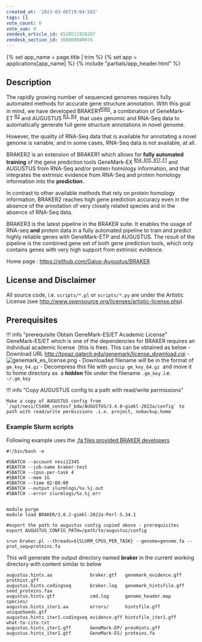 ```yaml
---
created_at: '2023-03-06T19:04:56Z'
tags: []
vote_count: 0
vote_sum: 0
zendesk_article_id: 6529511928207
zendesk_section_id: 360000040076
---
```


{% set app_name = page.title | trim %}
{% set app = applications[app_name] %}
{% include "partials/app_header.html" %}

## Description

The rapidly growing number of sequenced genomes requires fully automated
methods for accurate gene structure annotation. With this goal in mind,
we have developed
BRAKER1<sup>[R1](https://github.com/Gaius-Augustus/BRAKER#f1)[R0](https://github.com/Gaius-Augustus/BRAKER#f0)</sup>,
a combination of
GeneMark-ET <sup>[R2](https://github.com/Gaius-Augustus/BRAKER#f2)</sup> and
AUGUSTUS <sup>[R3, ](https://github.com/Gaius-Augustus/BRAKER#f3)[R4](https://github.com/Gaius-Augustus/BRAKER#f4)</sup>,
that uses genomic and RNA-Seq data to automatically generate full gene
structure annotations in novel genome.

However, the quality of RNA-Seq data that is available for annotating a
novel genome is variable, and in some cases, RNA-Seq data is not
available, at all.

BRAKER2 is an extension of BRAKER1 which allows for **fully automated
training** of the gene prediction tools
GeneMark-EX <sup>[R14, ](https://github.com/Gaius-Augustus/BRAKER#f14)[R15, ](https://github.com/Gaius-Augustus/BRAKER#f15)[R17, ](https://github.com/Gaius-Augustus/BRAKER#f17)[F1](https://github.com/Gaius-Augustus/BRAKER#g1)</sup> and
AUGUSTUS from RNA-Seq and/or protein homology information, and that
integrates the extrinsic evidence from RNA-Seq and protein homology
information into the **prediction**.

In contrast to other available methods that rely on protein homology
information, BRAKER2 reaches high gene prediction accuracy even in the
absence of the annotation of very closely related species and in the
absence of RNA-Seq data.

BRAKER3 is the latest pipeline in the BRAKER suite. It enables the usage
of RNA-seq **and** protein data in a fully automated pipeline to train
and predict highly reliable genes with GeneMark-ETP and AUGUSTUS. The
result of the pipeline is the combined gene set of both gene prediction
tools, which only contains genes with very high support from extrinsic
evidence.

Home page : <https://github.com/Gaius-Augustus/BRAKER>

## License and Disclaimer

All source code, i.e. `scripts/*.pl` or `scripts/*.py` are under the
Artistic License
(see <http://www.opensource.org/licenses/artistic-license.php>).

## Prerequisites

!!! info "prerequisite Obtain GeneMark-ES/ET Academic License"
    GeneMark-ES/ET which is one of the dependencies for BRAKER requires an individual academic license  (this is free). This can be obtained as below
     -   Download URL <http://topaz.gatech.edu/genemark/license_download.cgi>
     -   ![genemark\_es\_license.png](BRAKER.png)
     -   Downloaded filename will be in the format of `gm_key_64.gz`
     -   Decompress this file with `gunzip gm_key_64.gz`  and move it to
         home directory as  a **hidden** file under the filename `.gm_key` .i.e. `~/.gm_key`

!!! info "Copy AUGUSTUS config to a path with read/write permissions"

    Make a copy of AUGUSTUS config from `/opt/nesi/CS400_centos7_bdw/AUGUSTUS/3.4.0-gimkl-2022a/config` to path with read/write permissions .i.e. project, nobackup,home 

### Example Slurm scripts

Following example uses the [.fa files provided BRAKER developers](https://github.com/Gaius-Augustus/BRAKER/tree/master/example)

``` sl
#!/bin/bash -e

#SBATCH --account nesi12345
#SBATCH --job-name braker-test
#SBATCH --cpus-per-task 4
#SBATCH --mem 1G
#SBATCH --time 02:00:00
#SBATCH --output slurmlogs/%x.%j.out
#SBATCH --error slurmlogs/%x.%j.err


module purge
module load BRAKER/3.0.2-gimkl-2022a-Perl-5.34.1

#export the path to augustus config copied above - prerequisites
export AUGUSTUS_CONFIG_PATH=/path/to/augustus/config

srun braker.pl --threads=${SLURM_CPUS_PER_TASK} --genome=genome.fa --prot_seq=proteins.fa
```

This will generate the output directory named **braker** in the current
working directory with content similar to below

``` sl
augustus.hints.aa              braker.gtf   genemark_evidence.gff  prothint.gff
augustus.hints.codingseq       braker.log   genemark_hintsfile.gff seed_proteins.faa
augustus.hints.gtf             cmd.log      genome_header.map      species/
augustus.hints_iter1.aa        errors/      hintsfile.gff          uniqueSeeds.gtf
augustus.hints_iter1.codingseq evidence.gff hintsfile_iter1.gff    what-to-cite.txt
augustus.hints_iter1.gff       GeneMark-EP/ prevHints.gff 
augustus.hints_iter1.gtf       GeneMark-ES/ proteins.fa 
```
